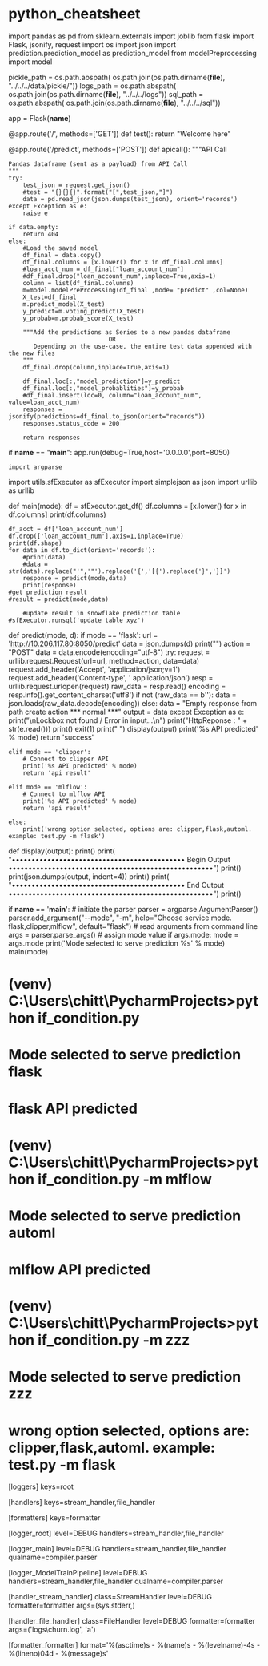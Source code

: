 # python_cheatsheet

import pandas as pd
from sklearn.externals import joblib
from flask import Flask, jsonify, request
import os
import json
import prediction.prediction_model as prediction_model
from modelPreprocessing import model


pickle_path = os.path.abspath(
    os.path.join(os.path.dirname(__file__), "../../../data/pickle/"))
logs_path = os.path.abspath(
    os.path.join(os.path.dirname(__file__), "../../../logs"))
sql_path = os.path.abspath(
    os.path.join(os.path.dirname(__file__), "../../../sql"))

app = Flask(__name__)

@app.route('/', methods=['GET'])
def test():
    return "Welcome here"


@app.route('/predict', methods=['POST'])
def apicall():
    """API Call

    Pandas dataframe (sent as a payload) from API Call
    """
    try:
        test_json = request.get_json()
        #test = "{}{}{}".format("[",test_json,"]")
        data = pd.read_json(json.dumps(test_json), orient='records')
    except Exception as e:
        raise e

    if data.empty:
        return 404
    else:
        #Load the saved model
        df_final = data.copy()
        df_final.columns = [x.lower() for x in df_final.columns]
        #loan_acct_num = df_final["loan_account_num"]
        #df_final.drop("loan_account_num",inplace=True,axis=1)
        column = list(df_final.columns)
        m=model.modelPreProcessing(df_final ,mode= "predict" ,col=None)
        X_test=df_final
        m.predict_model(X_test)
        y_predict=m.voting_predict(X_test)
        y_probab=m.probab_score(X_test)

        """Add the predictions as Series to a new pandas dataframe
                                OR
           Depending on the use-case, the entire test data appended with the new files
        """
        df_final.drop(column,inplace=True,axis=1)

        df_final.loc[:,"model_prediction"]=y_predict
        df_final.loc[:,"model_probablities"]=y_probab
        #df_final.insert(loc=0, column="loan_account_num", value=loan_acct_num)
        responses = jsonify(predictions=df_final.to_json(orient="records"))
        responses.status_code = 200

        return responses


if __name__ == "__main__":
    app.run(debug=True,host='0.0.0.0',port=8050)
    
    
    
    
    
    
    import argparse
import utils.sfExecutor as sfExecutor
import simplejson as json
import urllib as urllib

def main(mode):
    df = sfExecutor.get_df()
    df.columns = [x.lower() for x in df.columns]
    print(df.columns)

    df_acct = df['loan_account_num']
    df.drop(['loan_account_num'],axis=1,inplace=True)
    print(df.shape)
    for data in df.to_dict(orient='records'):
        #print(data)
        #data = str(data).replace("'",'"').replace('{','[{').replace('}','}]')
        response = predict(mode,data)
        print(response)
    #get prediction result
    #result = predict(mode,data)

        #update result in snowflake prediction table
    #sfExecutor.runsql('update table xyz')


def predict(mode, d):
    if mode == 'flask':
        url = 'http://10.206.117.80:8050/predict'
        data = json.dumps(d)
        print("")
        action = "POST"
        data = data.encode(encoding="utf-8")
        try:
            request = urllib.request.Request(url=url, method=action, data=data)
            request.add_header('Accept', 'application/json;v=1')
            request.add_header('Content-type', ' application/json')
            resp = urllib.request.urlopen(request)
            raw_data = resp.read()
            encoding = resp.info().get_content_charset('utf8')
            if not (raw_data == b''):
                data = json.loads(raw_data.decode(encoding))
            else:
                data = "Empty response from path create action *** normal ***"
            output = data
        except Exception as e:
            print("\nLockbox not found / Error in input...\n")
            print("HttpReponse : " + str(e.read()))
            print()
            exit(1)
        print(" ")
        display(output)
        print('%s API predicted' % mode)
        return 'success'

    elif mode == 'clipper':
        # Connect to clipper API
        print('%s API predicted' % mode)
        return 'api result'

    elif mode == 'mlflow':
        # Connect to mlflow API
        print('%s API predicted' % mode)
        return 'api result'

    else:
        print('wrong option selected, options are: clipper,flask,automl. example: test.py -m flask')

def display(output):
    print()
    print(
            "•••••••••••••••••••••••••••••••••••••••••••• Begin Output ••••••••••••••••••••••••••••••••••••••••••••••••••••")
    print()
    print(json.dumps(output, indent=4))
    print()
    print(
            "•••••••••••••••••••••••••••••••••••••••••••• End Output ••••••••••••••••••••••••••••••••••••••••••••••••••••")
    print()

if __name__ == '__main__':
    # initiate the parser
    parser = argparse.ArgumentParser()
    parser.add_argument("--mode", "-m", help="Choose service mode. flask,clipper,mlflow", default="flask")
    # read arguments from command line
    args = parser.parse_args()
    # assign mode value
    if args.mode:
        mode = args.mode
        print('Mode selected to serve prediction %s' % mode)
    main(mode)

# (venv) C:\Users\chitt\PycharmProjects>python if_condition.py
# Mode selected to serve prediction flask
# flask API predicted
#
# (venv) C:\Users\chitt\PycharmProjects>python if_condition.py -m mlflow
# Mode selected to serve prediction automl
# mlflow API predicted
#
# (venv) C:\Users\chitt\PycharmProjects>python if_condition.py -m zzz
# Mode selected to serve prediction zzz
# wrong option selected, options are: clipper,flask,automl. example: test.py -m flask










[loggers]
keys=root

[handlers]
keys=stream_handler,file_handler

[formatters]
keys=formatter

[logger_root]
level=DEBUG
handlers=stream_handler,file_handler

[logger_main]
level=DEBUG
handlers=stream_handler,file_handler
qualname=compiler.parser


[logger_ModelTrainPipeline]
level=DEBUG
handlers=stream_handler,file_handler
qualname=compiler.parser

[handler_stream_handler]
class=StreamHandler
level=DEBUG
formatter=formatter
args=(sys.stderr,)

[handler_file_handler]
class=FileHandler
level=DEBUG
formatter=formatter
args=('logs\\churn.log', 'a')

[formatter_formatter]
format='%(asctime)s - %(name)s - %(levelname)-4s - %(lineno)04d - %(message)s'
